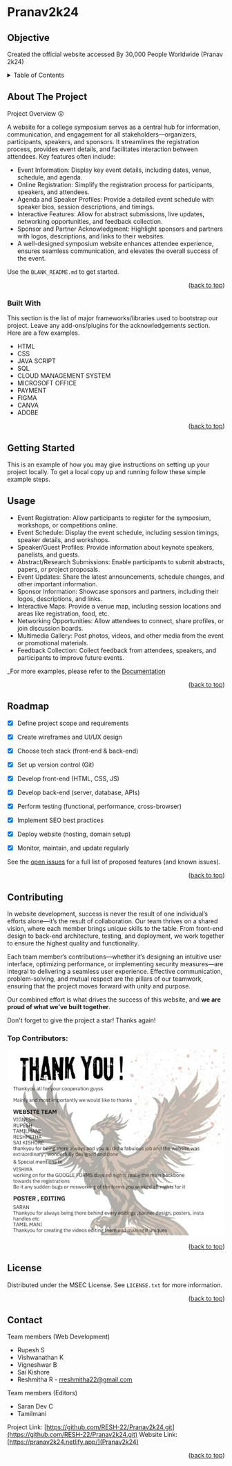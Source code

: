 # Pranav2k24

<!-- OBJECTIVE -->
## Objective
Created the official website accessed By 30,000 People Worldwide (Pranav 2k24)

<!-- TABLE OF CONTENTS -->
<details>
  <summary>Table of Contents</summary>
  <ol>
    <li><a href="#about-the-project">About The Project</a> </li>
    <li><a href="#built-with">Built With</a></li>
    <li><a href="#getting-started">Getting Started</a> </li>
    <li><a href="#usage">Usage</a></li>
    <li><a href="#roadmap">Roadmap</a></li>
    <li><a href="#contributing">Contributing</a></li>
    <li><a href="#license">License</a></li>
    <li><a href="#contact">Contact</a></li>
  </ol>
</details>


<!-- ABOUT THE PROJECT -->
## About The Project


Project Overview 😲

A website for a college symposium serves as a central hub for information, communication, and engagement for all stakeholders—organizers, participants, speakers, and sponsors.
It streamlines the registration process, provides event details, and facilitates interaction between attendees. Key features often include:

* Event Information: Display key event details, including dates, venue, schedule, and agenda.
* Online Registration: Simplify the registration process for participants, speakers, and attendees.
* Agenda and Speaker Profiles: Provide a detailed event schedule with speaker bios, session descriptions, and timings.
* Interactive Features: Allow for abstract submissions, live updates, networking opportunities, and feedback collection.
* Sponsor and Partner Acknowledgment: Highlight sponsors and partners with logos, descriptions, and links to their websites.
* A well-designed symposium website enhances attendee experience, ensures seamless communication, and elevates the overall success of the event.


Use the `BLANK_README.md` to get started.

<p align="right">(<a href="#readme-top">back to top</a>)</p>

### Built With

This section is the list of major frameworks/libraries used to bootstrap our project. Leave any add-ons/plugins for the acknowledgements section. Here are a few examples.

* HTML
* CSS
* JAVA SCRIPT
* SQL
* CLOUD MANAGEMENT SYSTEM
* MICROSOFT OFFICE
* PAYMENT
* FIGMA
* CANVA
* ADOBE

<p align="right">(<a href="#readme-top">back to top</a>)</p>


<!-- GETTING STARTED -->
## Getting Started

This is an example of how you may give instructions on setting up your project locally.
To get a local copy up and running follow these simple example steps.

<!-- USAGE EXAMPLES -->
## Usage

* Event Registration: Allow participants to register for the symposium, workshops, or competitions online.
* Event Schedule: Display the event schedule, including session timings, speaker details, and workshops.
* Speaker/Guest Profiles: Provide information about keynote speakers, panelists, and guests.
* Abstract/Research Submissions: Enable participants to submit abstracts, papers, or project proposals.
* Event Updates: Share the latest announcements, schedule changes, and other important information.
* Sponsor Information: Showcase sponsors and partners, including their logos, descriptions, and links.
* Interactive Maps: Provide a venue map, including session locations and areas like registration, food, etc.
* Networking Opportunities: Allow attendees to connect, share profiles, or join discussion boards.
* Multimedia Gallery: Post photos, videos, and other media from the event or promotional materials.
* Feedback Collection: Collect feedback from attendees, speakers, and participants to improve future events.


_For more examples, please refer to the [Documentation](#)

<p align="right">(<a href="#readme-top">back to top</a>)</p>


## Roadmap

- [x] Define project scope and requirements
- [x] Create wireframes and UI/UX design
- [x] Choose tech stack (front-end & back-end)
- [x] Set up version control (Git)
- [x] Develop front-end (HTML, CSS, JS)
- [x] Develop back-end (server, database, APIs)
- [x] Perform testing (functional, performance, cross-browser)
- [x] Implement SEO best practices
- [x] Deploy website (hosting, domain setup)
- [x] Monitor, maintain, and update regularly


See the [open issues](https://github.com/RESH-22/Pranav2k24.git) for a full list of proposed features (and known issues).

<p align="right">(<a href="#readme-top">back to top</a>)</p>

<!-- CONTRIBUTING -->
## Contributing

In website development, success is never the result of one individual’s efforts alone—it’s the result of collaboration. 
Our team thrives on a shared vision, where each member brings unique skills to the table. 
From front-end design to back-end architecture, testing, and deployment, we work together to ensure the highest quality and functionality.

Each team member’s contributions—whether it’s designing an intuitive user interface, optimizing performance, or implementing security measures—are integral to delivering a seamless user experience. 
Effective communication, problem-solving, and mutual respect are the pillars of our teamwork, ensuring that the project moves forward with unity and purpose.

Our combined effort is what drives the success of this website, and **we are proud of what we’ve built together**.

Don't forget to give the project a star! Thanks again!


### Top Contributors:

<a href="#">
  <img src="contributor.jpeg" alt="contributor. image" />
</a>

<p align="right">(<a href="#readme-top">back to top</a>)</p>



<!-- LICENSE -->
## License

Distributed under the MSEC License. See `LICENSE.txt` for more information.

<p align="right">(<a href="#readme-top">back to top</a>)</p>



<!-- CONTACT -->
## Contact

Team members (Web Development)
* Rupesh S
* Vishwanathan K
* Vigneshwar B
* Sai Kishore 
* Reshmitha R - rreshmitha22@gmail.com
  
Team members (Editors)
* Saran Dev C
* Tamilmani

Project Link: [https://github.com/RESH-22/Pranav2k24.git](https://github.com/RESH-22/Pranav2k24.git)
Website Link:[https://pranav2k24.netlify.app/](Pranav2k24)

<p align="right">(<a href="#readme-top">back to top</a>)</p>







